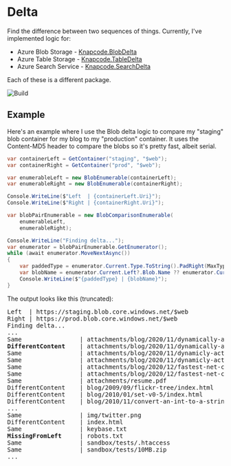 # Delta

Find the difference between two sequences of things. Currently, I've implemented logic for:

- Azure Blob Storage - [Knapcode.BlobDelta](https://www.nuget.org/packages/Knapcode.BlobDelta/)
- Azure Table Storage - [Knapcode.TableDelta](https://www.nuget.org/packages/Knapcode.TableDelta/)
- Azure Search Service - [Knapcode.SearchDelta](https://www.nuget.org/packages/Knapcode.SearchDelta/)

Each of these is a different package.

![Build](https://github.com/joelverhagen/Delta/workflows/Build/badge.svg)

## Example

Here's an example where I use the Blob delta logic to compare my "staging" blob container for my blog to my "production"
container. It uses the Content-MD5 header to compare the blobs so it's pretty fast, albeit serial.

```csharp
var containerLeft = GetContainer("staging", "$web");
var containerRight = GetContainer("prod", "$web");

var enumerableLeft = new BlobEnumerable(containerLeft);
var enumerableRight = new BlobEnumerable(containerRight);

Console.WriteLine($"Left  | {containerLeft.Uri}");
Console.WriteLine($"Right | {containerRight.Uri}");

var blobPairEnumerable = new BlobComparisonEnumerable(
    enumerableLeft,
    enumerableRight);

Console.WriteLine("Finding delta...");
var enumerator = blobPairEnumerable.GetEnumerator();
while (await enumerator.MoveNextAsync())
{
    var paddedType = enumerator.Current.Type.ToString().PadRight(MaxTypeWidth);
    var blobName = enumerator.Current.Left?.Blob.Name ?? enumerator.Current.Right?.Blob.Name;
    Console.WriteLine($"{paddedType} | {blobName}");
}
```

The output looks like this (truncated):

<pre>
Left  | https://staging.blob.core.windows.net/$web
Right | https://prod.blob.core.windows.net/$web
Finding delta...
...
Same                | attachments/blog/2020/11/dynamically-activate-objects-net/ActivatePerf-data.zip
<b>DifferentContent</b>    | attachments/blog/2020/11/dynamically-activate-objects-net/diagram-1.png
Same                | attachments/blog/2020/11/dynamicly-activate-types-net/ActivatePerf-data.zip
Same                | attachments/blog/2020/11/dynamicly-activate-types-net/diagram-1.png
Same                | attachments/blog/2020/12/fastest-net-csv-parsers/BenchmarkDotNet.Artifacts.zip
Same                | attachments/blog/2020/12/fastest-net-csv-parsers/diagram-1.png
Same                | attachments/resume.pdf
DifferentContent    | blog/2009/09/flickr-tree/index.html
DifferentContent    | blog/2010/01/set-v0-5/index.html
DifferentContent    | blog/2010/11/convert-an-int-to-a-string-and-vice-versa-in-c/index.html
...
Same                | img/twitter.png
DifferentContent    | index.html
Same                | keybase.txt
<b>MissingFromLeft</b>     | robots.txt
Same                | sandbox/tests/.htaccess
Same                | sandbox/tests/10MB.zip
...
</pre>
